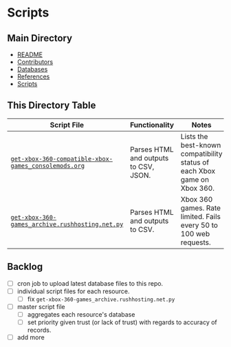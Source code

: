 # Scripts

## Main Directory

- [README](../README.md)
- [Contributors](../CONTRIBUTORS.md)
- [Databases](../databases/README.md)
- [References](../REFERENCES.md)
- [Scripts](./README.md)

## This Directory Table

| Script File | Functionality | Notes |
| - | - | - |
| [`get-xbox-360-compatible-xbox-games_consolemods.org`](./get-xbox-360-compatible-xbox-games_consolemods.org) | Parses HTML and outputs to CSV, JSON. | Lists the best-known compatibility status of each Xbox game on Xbox 360. |
| [`get-xbox-360-games_archive.rushhosting.net.py`](./get-xbox-360-games_archive.rushhosting.net.py) | Parses HTML and outputs to CSV. | Xbox 360 games. Rate limited. Fails every 50 to 100 web requests. |

## Backlog

- [ ] cron job to upload latest database files to this repo.
- [ ] individual script files for each resource.
  - [ ] fix `get-xbox-360-games_archive.rushhosting.net.py`
- [ ] master script file
  - [ ] aggregates each resource's database
  - [ ] set priority given trust (or lack of trust) with regards to accuracy of records.
- [ ] add more